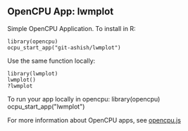 OpenCPU App: lwmplot
---------------------

Simple OpenCPU Application. To install in R:

    library(opencpu)
    ocpu_start_app("git-ashish/lwmplot")

Use the same function locally:

    library(lwmplot)
    lwmplot()
    ?lwmplot
    
To run your app locally in opencpu:
    library(opencpu)
    ocpu_start_app("lwmplot")

For more information about OpenCPU apps, see [opencpu.js](https://www.opencpu.org/apps.html)
